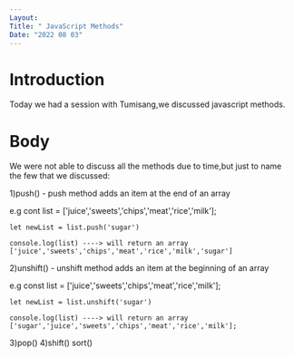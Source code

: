 ```yaml
---
Layout:
Title: " JavaScript Methods"
Date: "2022 08 03"
---
```


# Introduction
Today we had a session with Tumisang,we discussed javascript methods.

# Body
We were not able to discuss all the methods due to time,but just to name the few that we discussed: 


1)push() - push method adds an item at the end of an array

e.g cont list = ['juice','sweets','chips','meat','rice','milk'];

    let newList = list.push('sugar')

    console.log(list) ----> will return an array ['juice','sweets','chips','meat','rice','milk','sugar']


2)unshift() - unshift method adds an item at the beginning of an array

e.g const list = ['juice','sweets','chips','meat','rice','milk'];

    let newList = list.unshift('sugar')

    console.log(list) ----> will return an array ['sugar','juice','sweets','chips','meat','rice','milk'];

3)pop()
4)shift()
sort()